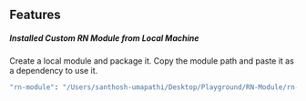 ## Features

##### Installed Custom RN Module from Local Machine

Create a local module and package it. Copy the module path and paste it as a dependency to use it.

```bash
"rn-module": "/Users/santhosh-umapathi/Desktop/Playground/RN-Module/rn-module-1.0.0.tgz"
```
